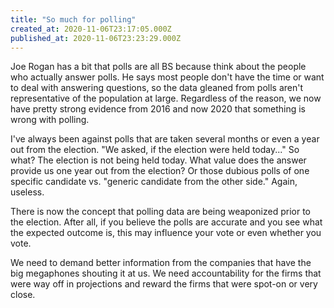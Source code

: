 ```yaml
---
title: "So much for polling"
created_at: 2020-11-06T23:17:05.000Z
published_at: 2020-11-06T23:23:29.000Z
---
```

Joe Rogan has a bit that polls are all BS because think about the people who actually answer polls. He says most people don't have the time or want to deal with answering questions, so the data gleaned from polls aren't representative of the population at large. Regardless of the reason, we now have pretty strong evidence from 2016 and now 2020 that something is wrong with polling.

I've always been against polls that are taken several months or even a year out from the election. "We asked, if the election were held today..." So what? The election is not being held today. What value does the answer provide us one year out from the election? Or those dubious polls of one specific candidate vs. "generic candidate from the other side." Again, useless.

There is now the concept that polling data are being weaponized prior to the election. After all, if you believe the polls are accurate and you see what the expected outcome is, this may influence your vote or even whether you vote.

We need to demand better information from the companies that have the big megaphones shouting it at us. We need accountability for the firms that were way off in projections and reward the firms that were spot-on or very close.
